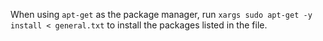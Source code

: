When using `apt-get` as the package manager, run `xargs sudo apt-get -y install < general.txt` to install the packages listed in the file.
